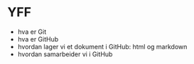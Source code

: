 <h1> YFF </h1>
<ul>
  <li>hva er Git</li>
  <li>hva er GitHub</li>
  <li>hvordan lager vi et dokument i GitHub: html og markdown</li>
  <li>hvordan samarbeider vi i GitHub</li>
</ul>
